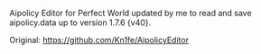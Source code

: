 Aipolicy Editor for Perfect World updated by me to read and save aipolicy.data up to version 1.7.6 {v40}.

Original: https://github.com/Kn1fe/AipolicyEditor

